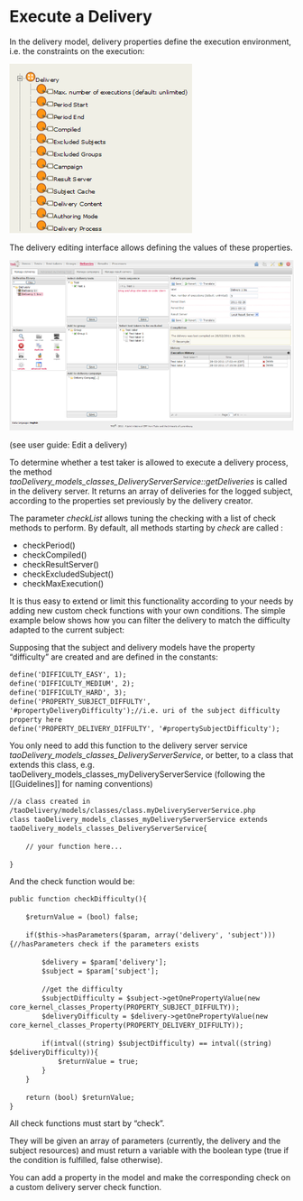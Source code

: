 <!--
author:
    - 'Jérôme Bogaerts'
created_at: '2011-03-03 11:52:14'
updated_at: '2013-03-13 13:08:57'
tags:
    - Delivery
-->

Execute a Delivery
==================

In the delivery model, delivery properties define the execution environment, i.e. the constraints on the execution:

![](../resources/Generis_delivery.png)

The delivery editing interface allows defining the values of these properties.

![](../resources/interface_taoDelivery_delivery_editing.png)

(see user guide: Edit a delivery)

To determine whether a test taker is allowed to execute a delivery process, the method *taoDelivery\_models\_classes\_DeliveryServerService::getDeliveries* is called in the delivery server. It returns an array of deliveries for the logged subject, according to the properties set previously by the delivery creator.<br/>

The parameter *checkList* allows tuning the checking with a list of check methods to perform. By default, all methods starting by *check* are called :

-   checkPeriod()
-   checkCompiled()
-   checkResultServer()
-   checkExcludedSubject()
-   checkMaxExecution()

It is thus easy to extend or limit this functionality according to your needs by adding new custom check functions with your own conditions. The simple example below shows how you can filter the delivery to match the difficulty adapted to the current subject:

Supposing that the subject and delivery models have the property “difficulty” are created and are defined in the constants:


    define('DIFFICULTY_EASY', 1);
    define('DIFFICULTY_MEDIUM', 2);
    define('DIFFICULTY_HARD', 3);
    define('PROPERTY_SUBJECT_DIFFULTY', '#propertyDeliveryDifficulty');//i.e. uri of the subject difficulty property here
    define('PROPERTY_DELIVERY_DIFFULTY', '#propertySubjectDifficulty');

You only need to add this function to the delivery server service *taoDelivery\_models\_classes\_DeliveryServerService*, or better, to a class that extends this class, e.g. taoDelivery\_models\_classes\_myDeliveryServerService (following the [[Guidelines]] for naming conventions)


    //a class created in /taoDelivery/models/classes/class.myDeliveryServerService.php
    class taoDelivery_models_classes_myDeliveryServerService extends taoDelivery_models_classes_DeliveryServerService{

        // your function here...

    }

And the check function would be:


    public function checkDifficulty(){

        $returnValue = (bool) false;

        if($this->hasParameters($param, array('delivery', 'subject'))){//hasParameters check if the parameters exists

            $delivery = $param['delivery'];
            $subject = $param['subject'];

            //get the difficulty
            $subjectDifficulty = $subject->getOnePropertyValue(new core_kernel_classes_Property(PROPERTY_SUBJECT_DIFFULTY));
            $deliveryDifficulty = $delivery->getOnePropertyValue(new core_kernel_classes_Property(PROPERTY_DELIVERY_DIFFULTY));

            if(intval((string) $subjectDifficulty) == intval((string) $deliveryDifficulty)){
                $returnValue = true;
            }
        }

        return (bool) $returnValue;
    }

All check functions must start by “check”.<br/>

They will be given an array of parameters (currently, the delivery and the subject resources) and must return a variable with the boolean type (true if the condition is fulfilled, false otherwise).

You can add a property in the model and make the corresponding check on a custom delivery server check function.


